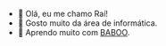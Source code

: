 - 👋 Olá, eu me chamo Raí!
- 👀 Gosto muito da área de informática.
- 🌱 Aprendo muito com [BABOO](https://www.youtube.com/channel/UC5KejskaVsfsIyXqbgqPRvg).
